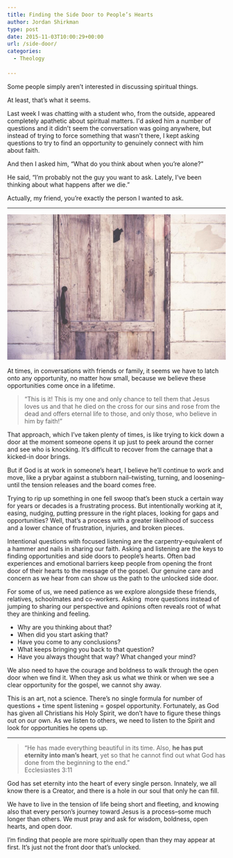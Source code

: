 ```yaml
---
title: Finding the Side Door to People’s Hearts
author: Jordan Shirkman
type: post
date: 2015-11-03T10:00:29+00:00
url: /side-door/
categories:
  - Theology

---
```

Some people simply aren’t interested in discussing spiritual things.

At least, that’s what it seems.

Last week I was chatting with a student who, from the outside, appeared completely apathetic about spiritual matters. I'd asked him a number of questions and it didn't seem the conversation was going anywhere, but instead of trying to force something that wasn't there, I kept asking questions to try to find an opportunity to genuinely connect with him about faith.

And then I asked him, “What do you think about when you’re alone?”

He said, “I’m probably not the guy you want to ask. Lately, I’ve been thinking about what happens after we die.”

Actually, my friend, you’re exactly the person I wanted to ask.

* * *

![Image](/static/images/side-door.jpeg) 

At times, in conversations with friends or family, it seems we have to latch onto any opportunity, no matter how small, because we believe these opportunities come once in a lifetime.

> “This is it! This is my one and only chance to tell them that Jesus loves us and that he died on the cross for our sins and rose from the dead and offers eternal life to those, and only those, who believe in him by faith!”

That approach, which I’ve taken plenty of times, is like trying to kick down a door at the moment someone opens it up just to peek around the corner and see who is knocking. It’s difficult to recover from the carnage that a kicked-in door brings.

But if God is at work in someone’s heart, I believe he’ll continue to work and move, like a prybar against a stubborn nail–twisting, turning, and loosening–until the tension releases and the board comes free.

Trying to rip up something in one fell swoop that’s been stuck a certain way for years or decades is a frustrating process. But intentionally working at it, easing, nudging, putting pressure in the right places, looking for gaps and opportunities? Well, that’s a process with a greater likelihood of success and a lower chance of frustration, injuries, and broken pieces.

Intentional questions with focused listening are the carpentry-equivalent of a hammer and nails in sharing our faith. Asking and listening are the keys to finding opportunities and side doors to people’s hearts. Often bad experiences and emotional barriers keep people from opening the front door of their hearts to the message of the gospel. Our genuine care and concern as we hear from can show us the path to the unlocked side door.

For some of us, we need patience as we explore alongside these friends, relatives, schoolmates and co-workers. Asking  more questions instead of jumping to sharing our perspective and opinions often reveals root of what they are thinking and feeling.

  * Why are you thinking about that?
  * When did you start asking that?
  * Have you come to any conclusions?
  * What keeps bringing you back to that question?
  * Have you always thought that way? What changed your mind?

We also need to have the courage and boldness to walk through the open door when we find it. When they ask us what we think or when we see a clear opportunity for the gospel, we cannot shy away.

This is an art, not a science. There’s no single formula for number of questions + time spent listening = gospel opportunity. Fortunately, as God has given all Christians his Holy Spirit, we don’t have to figure these things out on our own. As we listen to others, we need to listen to the Spirit and look for opportunities he opens up.

* * *

> “He has made everything beautiful in its time. Also, **he has put eternity into man’s heart**, yet so that he cannot find out what God has done from the beginning to the end.”  
> Ecclesiastes 3:11

God has set eternity into the heart of every single person. Innately, we all know there is a Creator, and there is a hole in our soul that only he can fill.

We have to live in the tension of life being short and fleeting, and knowing also that every person’s journey toward Jesus is a process–some much longer than others. We must pray and ask for wisdom, boldness, open hearts, and open door.

I’m finding that people are more spiritually open than they may appear at first. It’s just not the front door that’s unlocked.